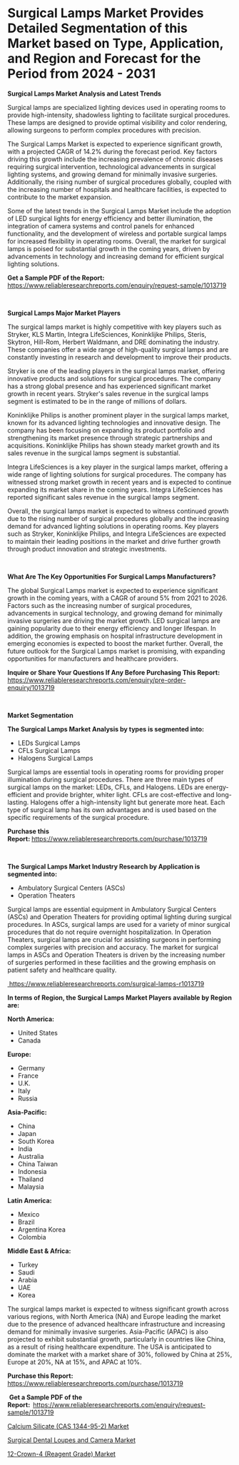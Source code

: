<p><h1>Surgical Lamps Market Provides Detailed Segmentation of this Market based on Type, Application, and Region and Forecast for the Period from 2024 - 2031</h1></p><p><strong>Surgical Lamps Market Analysis and Latest Trends</strong></p>
<p><p>Surgical lamps are specialized lighting devices used in operating rooms to provide high-intensity, shadowless lighting to facilitate surgical procedures. These lamps are designed to provide optimal visibility and color rendering, allowing surgeons to perform complex procedures with precision.</p><p>The Surgical Lamps Market is expected to experience significant growth, with a projected CAGR of 14.2% during the forecast period. Key factors driving this growth include the increasing prevalence of chronic diseases requiring surgical intervention, technological advancements in surgical lighting systems, and growing demand for minimally invasive surgeries. Additionally, the rising number of surgical procedures globally, coupled with the increasing number of hospitals and healthcare facilities, is expected to contribute to the market expansion.</p><p>Some of the latest trends in the Surgical Lamps Market include the adoption of LED surgical lights for energy efficiency and better illumination, the integration of camera systems and control panels for enhanced functionality, and the development of wireless and portable surgical lamps for increased flexibility in operating rooms. Overall, the market for surgical lamps is poised for substantial growth in the coming years, driven by advancements in technology and increasing demand for efficient surgical lighting solutions.</p></p>
<p><strong>Get a Sample PDF of the Report:&nbsp;</strong> <a href="https://www.reliableresearchreports.com/enquiry/request-sample/1013719">https://www.reliableresearchreports.com/enquiry/request-sample/1013719</a></p>
<p>&nbsp;</p>
<p><strong>Surgical Lamps Major Market Players</strong></p>
<p><p>The surgical lamps market is highly competitive with key players such as Stryker, KLS Martin, Integra LifeSciences, Koninklijke Philips, Steris, Skytron, Hill-Rom, Herbert Waldmann, and DRE dominating the industry. These companies offer a wide range of high-quality surgical lamps and are constantly investing in research and development to improve their products.</p><p>Stryker is one of the leading players in the surgical lamps market, offering innovative products and solutions for surgical procedures. The company has a strong global presence and has experienced significant market growth in recent years. Stryker's sales revenue in the surgical lamps segment is estimated to be in the range of millions of dollars.</p><p>Koninklijke Philips is another prominent player in the surgical lamps market, known for its advanced lighting technologies and innovative design. The company has been focusing on expanding its product portfolio and strengthening its market presence through strategic partnerships and acquisitions. Koninklijke Philips has shown steady market growth and its sales revenue in the surgical lamps segment is substantial.</p><p>Integra LifeSciences is a key player in the surgical lamps market, offering a wide range of lighting solutions for surgical procedures. The company has witnessed strong market growth in recent years and is expected to continue expanding its market share in the coming years. Integra LifeSciences has reported significant sales revenue in the surgical lamps segment.</p><p>Overall, the surgical lamps market is expected to witness continued growth due to the rising number of surgical procedures globally and the increasing demand for advanced lighting solutions in operating rooms. Key players such as Stryker, Koninklijke Philips, and Integra LifeSciences are expected to maintain their leading positions in the market and drive further growth through product innovation and strategic investments.</p></p>
<p>&nbsp;</p>
<p><strong>What Are The Key Opportunities For Surgical Lamps Manufacturers?</strong></p>
<p><p>The global Surgical Lamps market is expected to experience significant growth in the coming years, with a CAGR of around 5% from 2021 to 2026. Factors such as the increasing number of surgical procedures, advancements in surgical technology, and growing demand for minimally invasive surgeries are driving the market growth. LED surgical lamps are gaining popularity due to their energy efficiency and longer lifespan. In addition, the growing emphasis on hospital infrastructure development in emerging economies is expected to boost the market further. Overall, the future outlook for the Surgical Lamps market is promising, with expanding opportunities for manufacturers and healthcare providers.</p></p>
<p><strong>Inquire or Share Your Questions If Any Before Purchasing This Report:</strong> <a href="https://www.reliableresearchreports.com/enquiry/pre-order-enquiry/1013719">https://www.reliableresearchreports.com/enquiry/pre-order-enquiry/1013719</a></p>
<p>&nbsp;</p>
<p><strong>Market Segmentation</strong></p>
<p><strong>The Surgical Lamps Market Analysis by types is segmented into:</strong></p>
<p><ul><li>LEDs Surgical Lamps</li><li>CFLs Surgical Lamps</li><li>Halogens Surgical Lamps</li></ul></p>
<p><p>Surgical lamps are essential tools in operating rooms for providing proper illumination during surgical procedures. There are three main types of surgical lamps on the market: LEDs, CFLs, and Halogens. LEDs are energy-efficient and provide brighter, whiter light. CFLs are cost-effective and long-lasting. Halogens offer a high-intensity light but generate more heat. Each type of surgical lamp has its own advantages and is used based on the specific requirements of the surgical procedure.</p></p>
<p><strong>Purchase this Report:&nbsp;</strong><a href="https://www.reliableresearchreports.com/purchase/1013719">https://www.reliableresearchreports.com/purchase/1013719</a></p>
<p>&nbsp;</p>
<p><strong>The Surgical Lamps Market Industry Research by Application is segmented into:</strong></p>
<p><ul><li>Ambulatory Surgical Centers (ASCs)</li><li>Operation Theaters</li></ul></p>
<p><p>Surgical lamps are essential equipment in Ambulatory Surgical Centers (ASCs) and Operation Theaters for providing optimal lighting during surgical procedures. In ASCs, surgical lamps are used for a variety of minor surgical procedures that do not require overnight hospitalization. In Operation Theaters, surgical lamps are crucial for assisting surgeons in performing complex surgeries with precision and accuracy. The market for surgical lamps in ASCs and Operation Theaters is driven by the increasing number of surgeries performed in these facilities and the growing emphasis on patient safety and healthcare quality.</p></p>
<p><a href="https://www.reliableresearchreports.com/surgical-lamps-r1013719">&nbsp;https://www.reliableresearchreports.com/surgical-lamps-r1013719</a></p>
<p><strong>In terms of Region, the Surgical Lamps Market Players available by Region are:</strong></p>
<p>
    <p> <strong> North America: </strong>
        <ul>
            <li>United States</li>
            <li>Canada</li>
        </ul>
        </p> 
    <p> <strong> Europe: </strong>
        <ul>
            <li>Germany</li>
            <li>France</li>
            <li>U.K.</li>
            <li>Italy</li>
            <li>Russia</li>
        </ul>
        </p> 
    <p> <strong> Asia-Pacific: </strong>
        <ul>
            <li>China</li>
            <li>Japan</li>
            <li>South Korea</li>
            <li>India</li>
            <li>Australia</li>
            <li>China Taiwan</li>
            <li>Indonesia</li>
            <li>Thailand</li>
            <li>Malaysia</li>
        </ul>
        </p> 
    <p> <strong> Latin America: </strong>
        <ul>
            <li>Mexico</li>
            <li>Brazil</li>
            <li>Argentina Korea</li>
            <li>Colombia</li>
        </ul>
        </p> 
    <p> <strong> Middle East & Africa: </strong>
        <ul>
            <li>Turkey</li>
            <li>Saudi</li>
            <li>Arabia</li>
            <li>UAE</li>
            <li>Korea</li>
        </ul>
    </p>
    </p>
<p><p>The surgical lamps market is expected to witness significant growth across various regions, with North America (NA) and Europe leading the market due to the presence of advanced healthcare infrastructure and increasing demand for minimally invasive surgeries. Asia-Pacific (APAC) is also projected to exhibit substantial growth, particularly in countries like China, as a result of rising healthcare expenditure. The USA is anticipated to dominate the market with a market share of 30%, followed by China at 25%, Europe at 20%, NA at 15%, and APAC at 10%.</p></p>
<p><strong>Purchase this Report: </strong><a href="https://www.reliableresearchreports.com/purchase/1013719">https://www.reliableresearchreports.com/purchase/1013719</a></p>
<p>&nbsp;<strong>Get a Sample PDF of the Report:&nbsp;&nbsp;</strong><a href="https://www.reliableresearchreports.com/enquiry/request-sample/1013719">https://www.reliableresearchreports.com/enquiry/request-sample/1013719</a></p>
<p><strong></strong></p>
<p><p><a href="https://issuu.com/reportprime-2/docs/calcium-silicate-cas-1344-95-2-market-size-2030.pp">Calcium Silicate (CAS 1344-95-2) Market</a></p><p><a href="https://github.com/NorbertYates/Market-Research-Report-List-4/blob/main/surgical-dental-loupes-and-camera-market.md">Surgical Dental Loupes and Camera Market</a></p><p><a href="https://three-jumbo-f6d.notion.site/12-Crown-4-Reagent-Grade-Market-The-Key-To-Successful-Business-Strategy-Forecast-Till-2031-99975cb241bf4818af1ad1687be5a409">12-Crown-4 (Reagent Grade) Market</a></p></p>